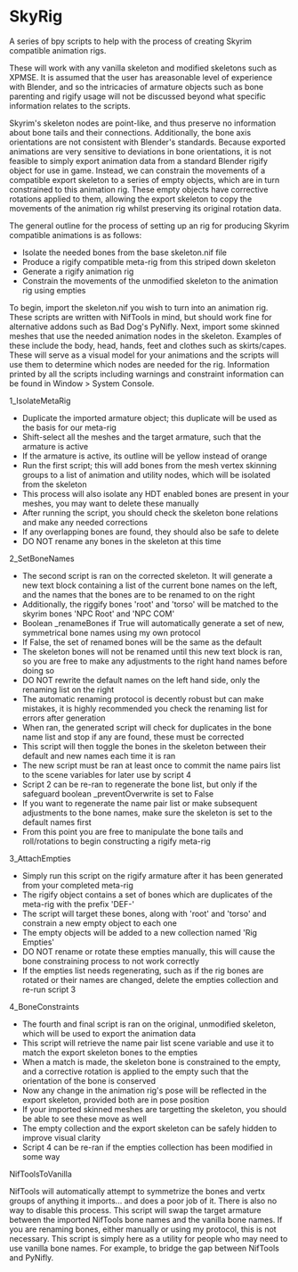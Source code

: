 # SkyRig
A series of bpy scripts to help with the process of creating Skyrim compatible animation rigs.

These will work with any vanilla skeleton and modified skeletons such as XPMSE. It is assumed that the user has areasonable 
level of experience with Blender, and so the intricacies of armature objects such as bone parenting and rigify usage will
not be discussed beyond what specific information relates to the scripts.

Skyrim's skeleton nodes are point-like, and thus preserve no information about bone tails and their connections.
Additionally, the bone axis orientations are not consistent with Blender's standards. Because exported animations are very
sensitive to deviations in bone orientations, it is not feasible to simply export animation data from a standard Blender 
rigify object for use in game. Instead, we can constrain the movements of a compatible export skeleton to a series of empty
objects, which are in turn constrained to this animation rig. These empty objects have corrective rotations applied to them,
allowing the export skeleton to copy the movements of the animation rig whilst preserving its original rotation data.

The general outline for the process of setting up an rig for producing Skyrim compatible animations is as follows:
   - Isolate the needed bones from the base skeleton.nif file
   - Produce a rigify compatible meta-rig from this striped down skeleton
   - Generate a rigify animation rig
   - Constrain the movements of the unmodified skeleton to the animation rig using empties

To begin, import the skeleton.nif you wish to turn into an animation rig. These scripts are written with NifTools in mind, but
should work fine for alternative addons such as Bad Dog's PyNifly. Next, import some skinned meshes that use the needed animation
nodes in the skeleton. Examples of these include the body, head, hands, feet and clothes such as skirts/capes. These will serve
as a visual model for your animations and the scripts will use them to determine which nodes are needed for the rig. Information
printed by all the scripts including warnings and constraint information can be found in Window > System Console.

   1_IsolateMetaRig

   - Duplicate the imported armature object; this duplicate will be used as the basis for our meta-rig
   - Shift-select all the meshes and the target armature, such that the armature is active
   - If the armature is active, its outline will be yellow instead of orange
   - Run the first script; this will add bones from the mesh vertex skinning groups to a list of animation and utility nodes,
   which will be isolated from the skeleton
   - This process will also isolate any HDT enabled bones are present in your meshes, you may want to delete these manually
   - After running the script, you should check the skeleton bone relations and make any needed corrections
   - If any overlapping bones are found, they should also be safe to delete
   - DO NOT rename any bones in the skeleton at this time

   2_SetBoneNames

   - The second script is ran on the corrected skeleton. It will generate a new text block containing a list of the current
   bone names on the left, and the names that the bones are to be renamed to on the right
   - Additionally, the riggify bones 'root' and 'torso' will be matched to the skyrim bones 'NPC Root' and 'NPC COM'
   - Boolean _renameBones if True will automatically generate a set of new, symmetrical bone names using my own protocol
   - If False, the set of renamed bones will be the same as the default
   - The skeleton bones will not be renamed until this new text block is ran, so you are free to make any adjustments to the
   right hand names before doing so
   - DO NOT rewrite the default names on the left hand side, only the renaming list on the right
   - The automatic renaming protocol is decently robust but can make mistakes, it is highly recommended you check the renaming
   list for errors after generation
   - When ran, the generated script will check for duplicates in the bone name list and stop if any are found, these must be
   corrected
   - This script will then toggle the bones in the skeleton between their default and new names each time it is ran
   - The new script must be ran at least once to commit the name pairs list to the scene variables for later use by script 4
   - Script 2 can be re-ran to regenerate the bone list, but only if the safeguard boolean _preventOverwrite is set to False
   - If you want to regenerate the name pair list or make subsequent adjustments to the bone names, make sure the skeleton is
   set to the default names first
   - From this point you are free to manipulate the bone tails and roll/rotations to begin constructing a rigify meta-rig

   3_AttachEmpties
    
   - Simply run this script on the rigify armature after it has been generated from your completed meta-rig
   - The rigify object contains a set of bones which are duplicates of the meta-rig with the prefix 'DEF-'
   - The script will target these bones, along with 'root' and 'torso' and constrain a new empty object to each one
   - The empty objects will be added to a new collection named 'Rig Empties'
   - DO NOT rename or rotate these empties manually, this will cause the bone constraining process to not work correctly
   - If the empties list needs regenerating, such as if the rig bones are rotated or their names are changed, delete the
   empties collection and re-run script 3

   4_BoneConstraints

   - The fourth and final script is ran on the original, unmodified skeleton, which will be used to export the animation data
   - This script will retrieve the name pair list scene variable and use it to match the export skeleton bones to the empties
   - When a match is made, the skeleton bone is constrained to the empty, and a corrective rotation is applied to the empty
   such that the orientation of the bone is conserved
   - Now any change in the animation rig's pose will be reflected in the export skeleton, provided both are in pose position
   - If your imported skinned meshes are targetting the skeleton, you should be able to see these move as well
   - The empty collection and the export skeleton can be safely hidden to improve visual clarity
   - Script 4 can be re-ran if the empties collection has been modified in some way

   NifToolsToVanilla

NifTools will automatically attempt to symmetrize the bones and vertx groups of anything it imports... and does a poor job of it.
There is also no way to disable this process. This script will swap the target armature between the imported NifTools bone names
and the vanilla bone names. If you are renaming bones, either manually or using my protocol, this is not necessary. This script
is simply here as a utility for people who may need to use vanilla bone names. For example, to bridge the gap between NifTools
and PyNifly.
